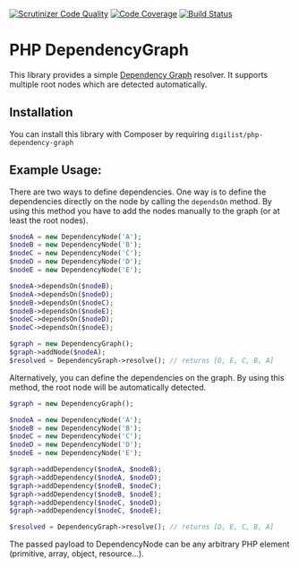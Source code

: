 [![Scrutinizer Code Quality](https://scrutinizer-ci.com/g/digilist/dependency-graph/badges/quality-score.png?b=master)](https://scrutinizer-ci.com/g/digilist/dependency-graph/?branch=master)
[![Code Coverage](https://scrutinizer-ci.com/g/digilist/dependency-graph/badges/coverage.png?b=master)](https://scrutinizer-ci.com/g/digilist/dependency-graph/?branch=master)
[![Build Status](https://scrutinizer-ci.com/g/digilist/dependency-graph/badges/build.png?b=master)](https://scrutinizer-ci.com/g/digilist/dependency-graph/build-status/master)

# PHP DependencyGraph
This library provides a simple [Dependency Graph](http://en.wikipedia.org/wiki/Dependency_graph) resolver. It supports multiple root nodes which are detected automatically.

## Installation
You can install this library with Composer by requiring `digilist/php-dependency-graph`

## Example Usage:
There are two ways to define dependencies. One way is to define the dependencies directly on the node by calling the `dependsOn` method. By using this method you have to add the nodes manually to the graph (or at least the root nodes).
```php
$nodeA = new DependencyNode('A');
$nodeB = new DependencyNode('B');
$nodeC = new DependencyNode('C');
$nodeD = new DependencyNode('D');
$nodeE = new DependencyNode('E');

$nodeA->dependsOn($nodeB);
$nodeA->dependsOn($nodeD);
$nodeB->dependsOn($nodeC);
$nodeB->dependsOn($nodeE);
$nodeC->dependsOn($nodeD);
$nodeC->dependsOn($nodeE);

$graph = new DependencyGraph();
$graph->addNode($nodeA);
$resolved = DependencyGraph->resolve(); // returns [D, E, C, B, A]
```

Alternatively, you can define the dependencies on the graph. By using this method, the root node will be automatically detected.
```php
$graph = new DependencyGraph();

$nodeA = new DependencyNode('A');
$nodeB = new DependencyNode('B');
$nodeC = new DependencyNode('C');
$nodeD = new DependencyNode('D');
$nodeE = new DependencyNode('E');

$graph->addDependency($nodeA, $nodeB);
$graph->addDependency($nodeA, $nodeD);
$graph->addDependency($nodeB, $nodeC);
$graph->addDependency($nodeB, $nodeE);
$graph->addDependency($nodeC, $nodeD);
$graph->addDependency($nodeC, $nodeE);

$resolved = DependencyGraph->resolve(); // returns [D, E, C, B, A]
```

The passed payload to DependencyNode can be any arbitrary PHP element (primitive, array, object, resource...).
